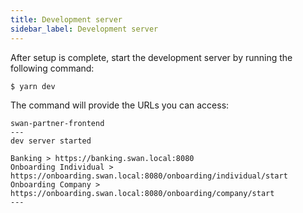 ```yaml
---
title: Development server
sidebar_label: Development server
---
```


After setup is complete, start the development server by running the following command:

```console
$ yarn dev
```

The command will provide the URLs you can access:

```console
swan-partner-frontend
---
dev server started

Banking > https://banking.swan.local:8080
Onboarding Individual > https://onboarding.swan.local:8080/onboarding/individual/start
Onboarding Company > https://onboarding.swan.local:8080/onboarding/company/start
---
```
